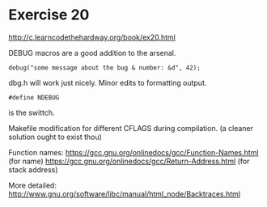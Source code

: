 Exercise 20
==========
<http://c.learncodethehardway.org/book/ex20.html>

DEBUG macros are a good addition to the arsenal.


    debug("some message about the bug & number: &d", 42);

dbg.h will work just nicely.
Minor edits to formatting output.

    #define NDEBUG
is the swittch.

Makefile modification for different CFLAGS during compilation.
(a cleaner solution ought to exist thou)


Function names:
https://gcc.gnu.org/onlinedocs/gcc/Function-Names.html (for name)
https://gcc.gnu.org/onlinedocs/gcc/Return-Address.html (for stack address)

More detailed:
http://www.gnu.org/software/libc/manual/html_node/Backtraces.html



